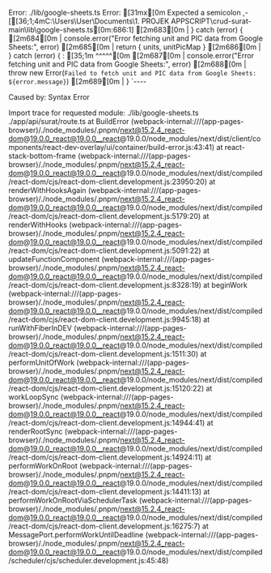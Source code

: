 Error: ./lib/google-sheets.ts
Error: [31mx[0m Expected a semicolon
,-[[36;1;4mC:\Users\User\Documents\1. PROJEK APPSCRIPT\crud-surat-main\lib\google-sheets.ts[0m:686:1]
[2m683[0m | } catch (error) {
[2m684[0m | console.error("Error fetching unit and PIC data from Google Sheets:", error)
[2m685[0m | return { units, unitPicMap }
[2m686[0m | } catch (error) {
: [35;1m ^^^^^[0m
[2m687[0m | console.error("Error fetching unit and PIC data from Google Sheets:", error)
[2m688[0m | throw new Error(`Failed to fetch unit and PIC data from Google Sheets: ${error.message}`)
[2m689[0m | }
`----

Caused by:
Syntax Error

Import trace for requested module:
./lib/google-sheets.ts
./app/api/surat/route.ts
at BuildError (webpack-internal:///(app-pages-browser)/./node_modules/.pnpm/next@15.2.4_react-dom@19.0.0_react@19.0.0__react@19.0.0/node_modules/next/dist/client/components/react-dev-overlay/ui/container/build-error.js:43:41)
at react-stack-bottom-frame (webpack-internal:///(app-pages-browser)/./node_modules/.pnpm/next@15.2.4_react-dom@19.0.0_react@19.0.0__react@19.0.0/node_modules/next/dist/compiled/react-dom/cjs/react-dom-client.development.js:23950:20)
at renderWithHooksAgain (webpack-internal:///(app-pages-browser)/./node_modules/.pnpm/next@15.2.4_react-dom@19.0.0_react@19.0.0__react@19.0.0/node_modules/next/dist/compiled/react-dom/cjs/react-dom-client.development.js:5179:20)
at renderWithHooks (webpack-internal:///(app-pages-browser)/./node_modules/.pnpm/next@15.2.4_react-dom@19.0.0_react@19.0.0__react@19.0.0/node_modules/next/dist/compiled/react-dom/cjs/react-dom-client.development.js:5091:22)
at updateFunctionComponent (webpack-internal:///(app-pages-browser)/./node_modules/.pnpm/next@15.2.4_react-dom@19.0.0_react@19.0.0__react@19.0.0/node_modules/next/dist/compiled/react-dom/cjs/react-dom-client.development.js:8328:19)
at beginWork (webpack-internal:///(app-pages-browser)/./node_modules/.pnpm/next@15.2.4_react-dom@19.0.0_react@19.0.0__react@19.0.0/node_modules/next/dist/compiled/react-dom/cjs/react-dom-client.development.js:9945:18)
at runWithFiberInDEV (webpack-internal:///(app-pages-browser)/./node_modules/.pnpm/next@15.2.4_react-dom@19.0.0_react@19.0.0__react@19.0.0/node_modules/next/dist/compiled/react-dom/cjs/react-dom-client.development.js:1511:30)
at performUnitOfWork (webpack-internal:///(app-pages-browser)/./node_modules/.pnpm/next@15.2.4_react-dom@19.0.0_react@19.0.0__react@19.0.0/node_modules/next/dist/compiled/react-dom/cjs/react-dom-client.development.js:15120:22)
at workLoopSync (webpack-internal:///(app-pages-browser)/./node_modules/.pnpm/next@15.2.4_react-dom@19.0.0_react@19.0.0__react@19.0.0/node_modules/next/dist/compiled/react-dom/cjs/react-dom-client.development.js:14944:41)
at renderRootSync (webpack-internal:///(app-pages-browser)/./node_modules/.pnpm/next@15.2.4_react-dom@19.0.0_react@19.0.0__react@19.0.0/node_modules/next/dist/compiled/react-dom/cjs/react-dom-client.development.js:14924:11)
at performWorkOnRoot (webpack-internal:///(app-pages-browser)/./node_modules/.pnpm/next@15.2.4_react-dom@19.0.0_react@19.0.0__react@19.0.0/node_modules/next/dist/compiled/react-dom/cjs/react-dom-client.development.js:14411:13)
at performWorkOnRootViaSchedulerTask (webpack-internal:///(app-pages-browser)/./node_modules/.pnpm/next@15.2.4_react-dom@19.0.0_react@19.0.0__react@19.0.0/node_modules/next/dist/compiled/react-dom/cjs/react-dom-client.development.js:16275:7)
at MessagePort.performWorkUntilDeadline (webpack-internal:///(app-pages-browser)/./node_modules/.pnpm/next@15.2.4_react-dom@19.0.0_react@19.0.0__react@19.0.0/node_modules/next/dist/compiled/scheduler/cjs/scheduler.development.js:45:48)
